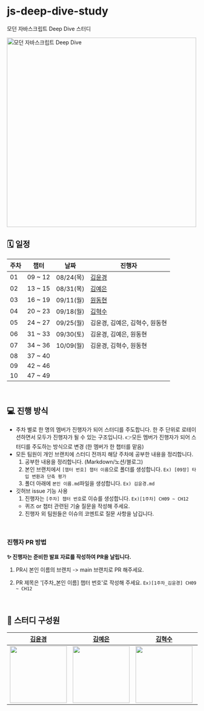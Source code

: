 # js-deep-dive-study

모던 자바스크립트 Deep Dive 스터디

<img class="gImg" src="https://image.yes24.com/goods/92742567/XL" alt="모던 자바스크립트 Deep Dive" border="0" width="500px" style="object-fit: cover;">

<br>

## 🗓️ 일정

| 주차 | 챕터    | 날짜      | 진행자                                    |
| ---- | ------- | --------- | ----------------------------------------- |
| 01   | 09 ~ 12 | 08/24(목) | [김윤경](https://github.com/Yoonkyoungme) |
| 02   | 13 ~ 15 | 08/31(목) | [김예은](https://github.com/kye1115z)     |
| 03   | 16 ~ 19 | 09/11(월) | [원동현](https://github.com/Hellol77)     |
| 04   | 20 ~ 23 | 09/18(월) | [김혁수](https://github.com/Kim-hyeoksu)  |
| 05   | 24 ~ 27 | 09/25(월) | 김윤경, 김예은, 김혁수, 원동현            |
| 06   | 31 ~ 33 | 09/30(토) | 김윤경, 김예은, 원동현                    |
| 07   | 34 ~ 36 | 10/09(월) | 김윤경, 김혁수, 원동현                    |
| 08   | 37 ~ 40 |           |                                           |
| 09   | 42 ~ 46 |           |                                           |
| 10   | 47 ~ 49 |           |                                           |

<br>

## 💻 진행 방식

- 주차 별로 한 명의 멤버가 진행자가 되어 스터디를 주도합니다. 한 주 단위로 로테이션하면서 모두가 진행자가 될 수 있는 구조입니다. 👉모든 멤버가 진행자가 되어 스터디를 주도하는 방식으로 변경 (한 멤버가 한 챕터를 맡음)
- 모든 팀원이 개인 브랜치에 스터디 전까지 해당 주차에 공부한 내용을 정리합니다.
  1. 공부한 내용을 정리합니다. (Markdown/노션/블로그)
  2. 본인 브랜치에서 `[챕터 번호] 챕터 이름`으로 폴더를 생성합니다. `Ex) [09장] 타입 변환과 단축 평가`
  3. 폴더 아래에 `본인 이름.md`파일을 생성합니다. `Ex) 김윤경.md`
- 깃허브 issue 기능 사용
  1. 진행자는 `[주차] 챕터 번호`로 이슈를 생성합니다. `Ex)[1주차] CH09 ~ CH12`
  - 퀴즈 or 챕터 관련된 기술 질문을 작성해 주세요.
  2. 진행자 외 팀원들은 이슈의 코멘트로 질문 사항을 남깁니다.

<br>

### 진행자 PR 방법

<b> ✨ 진행자는 준비한 발표 자료를 작성하여 PR을 날립니다. </b>

1. PR시 본인 이름의 브랜치 -> main 브랜치로 PR 해주세요.
2. PR 제목은 '[주차_본인 이름] 챕터 번호'로 작성해 주세요. `Ex)[1주차_김윤경] CH09 ~ CH12`

   <br>

## 👤 스터디 구성원

|                                                                   [김윤경](https://github.com/Yoonkyoungme)                                                                    |                                                                     [김예은](https://github.com/kye1115z)                                                                      |                                                                    [김혁수](https://github.com/Kim-hyeoksu)                                                                    |                                                                     [원동현](https://github.com/Hellol77)                                                                      |
| :----------------------------------------------------------------------------------------------------------------------------------------------------------------------------: | :----------------------------------------------------------------------------------------------------------------------------------------------------------------------------: | :----------------------------------------------------------------------------------------------------------------------------------------------------------------------------: | :----------------------------------------------------------------------------------------------------------------------------------------------------------------------------: |
| <img src="https://github.com/Yoonkyoungme/js-deep-dive-study/assets/100656920/6f399366-f5a3-41e4-9de0-680089678600" width="150px" height="150px" style="object-fit: contain;"> | <img src="https://github.com/Yoonkyoungme/js-deep-dive-study/assets/100656920/e772bd54-98ea-4455-9b5c-8fc879dd22cb" width="150px" height="150px" style="object-fit: contain;"> | <img src="https://github.com/Yoonkyoungme/js-deep-dive-study/assets/100656920/8f5a483e-05f9-438c-8b6f-bb8660579682" width="150px" height="cover" style="object-fit: contain;"> | <img src="https://github.com/Yoonkyoungme/js-deep-dive-study/assets/100656920/26861eed-0cf3-48c7-8005-5759d38bfc62" width="150px" height="150px" style="object-fit: contain;"> |
